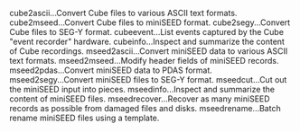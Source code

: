 cube2ascii...Convert Cube files to various ASCII text formats.
cube2mseed...Convert Cube files to miniSEED format.
cube2segy...Convert Cube files to SEG-Y format.
cubeevent...List events captured by the Cube "event recorder" hardware.
cubeinfo...Inspect and summarize the content of Cube recordings.
mseed2ascii...Convert miniSEED data to various ASCII text formats.
mseed2mseed...Modify header fields of miniSEED records.
mseed2pdas...Convert miniSEED data to PDAS format.
mseed2segy...Convert miniSEED files to SEG-Y format.
mseedcut...Cut out the miniSEED input into pieces.
mseedinfo...Inspect and summarize the content of miniSEED files.
mseedrecover...Recover as many miniSEED records as possible from damaged files and disks.
mseedrename...Batch rename miniSEED files using a template.
